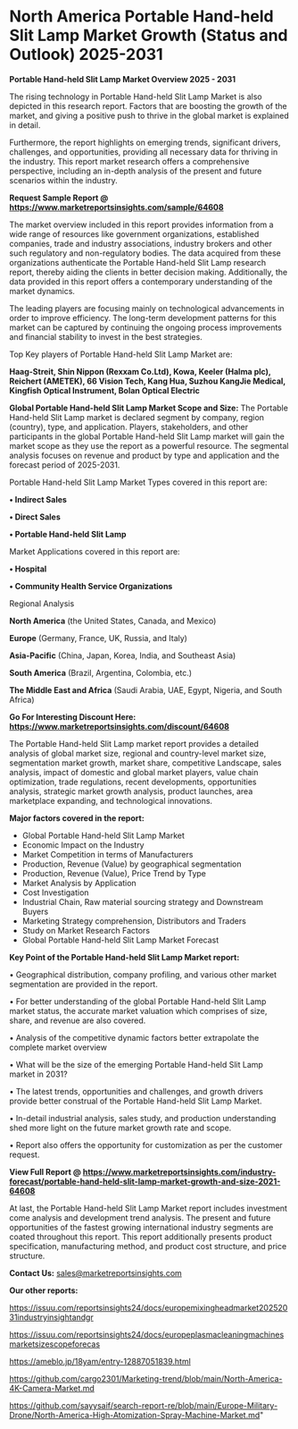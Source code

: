 # North America Portable Hand-held Slit Lamp Market Growth (Status and Outlook) 2025-2031

<Strong> Portable Hand-held Slit Lamp Market Overview 2025 - 2031</strong>

The rising technology in Portable Hand-held Slit Lamp Market is also depicted in this research report. Factors that are boosting the growth of the market, and giving a positive push to thrive in the global market is explained in detail.

Furthermore, the report highlights on emerging trends, significant drivers, challenges, and opportunities, providing all necessary data for thriving in the industry. This report market research offers a comprehensive perspective, including an in-depth analysis of the present and future scenarios within the industry.

<strong>Request Sample Report @ <a href=https://www.marketreportsinsights.com/sample/64608>https://www.marketreportsinsights.com/sample/64608</a></strong>

The market overview included in this report provides information from a wide range of resources like government organizations, established companies, trade and industry associations, industry brokers and other such regulatory and non-regulatory bodies. The data acquired from these organizations authenticate the Portable Hand-held Slit Lamp research report, thereby aiding the clients in better decision making. Additionally, the data provided in this report offers a contemporary understanding of the market dynamics.

The leading players are focusing mainly on technological advancements in order to improve efficiency. The long-term development patterns for this market can be captured by continuing the ongoing process improvements and financial stability to invest in the best strategies.

Top Key players of Portable Hand-held Slit Lamp Market are:

<strong>Haag-Streit, Shin Nippon (Rexxam Co.Ltd), Kowa, Keeler (Halma plc), Reichert (AMETEK), 66 Vision Tech, Kang Hua, Suzhou KangJie Medical, Kingfish Optical Instrument, Bolan Optical Electric</strong>

<strong><b>Global Portable Hand-held Slit Lamp Market Scope and Size:</b></strong>
The Portable Hand-held Slit Lamp market is declared segment by company, region (country), type, and application. Players, stakeholders, and other participants in the global Portable Hand-held Slit Lamp market will gain the market scope as they use the report as a powerful resource. The segmental analysis focuses on revenue and product by type and application and the forecast period of 2025-2031.

Portable Hand-held Slit Lamp Market Types covered in this report are:

<strong>• Indirect Sales

• Direct Sales

• Portable Hand-held Slit Lamp</strong>

Market Applications covered in this report are:

<strong>• Hospital

• Community Health Service Organizations</strong> 

Regional Analysis

<strong>North America</strong> (the United States, Canada, and Mexico)

<strong>Europe</strong> (Germany, France, UK, Russia, and Italy)

<strong>Asia-Pacific</strong> (China, Japan, Korea, India, and Southeast Asia)

<strong>South America</strong> (Brazil, Argentina, Colombia, etc.)

<strong>The Middle East and Africa</strong> (Saudi Arabia, UAE, Egypt, Nigeria, and South Africa)

<strong>Go For Interesting Discount Here: <a href=https://www.marketreportsinsights.com/discount/64608>https://www.marketreportsinsights.com/discount/64608</a></strong>

The Portable Hand-held Slit Lamp market report provides a detailed analysis of global market size, regional and country-level market size, segmentation market growth, market share, competitive Landscape, sales analysis, impact of domestic and global market players, value chain optimization, trade regulations, recent developments, opportunities analysis, strategic market growth analysis, product launches, area marketplace expanding, and technological innovations.

<strong><b>Major factors covered in the report:</b></strong>
<ul>
  <li>Global Portable Hand-held Slit Lamp Market </li>
  <li>Economic Impact on the Industry</li>
  <li>Market Competition in terms of Manufacturers</li>
  <li>Production, Revenue (Value) by geographical segmentation</li>
  <li>Production, Revenue (Value), Price Trend by Type</li>
  <li>Market Analysis by Application</li>
  <li>Cost Investigation</li>
  <li>Industrial Chain, Raw material sourcing strategy and Downstream Buyers</li>
  <li>Marketing Strategy comprehension, Distributors and Traders</li>
  <li>Study on Market Research Factors</li>
  <li>Global Portable Hand-held Slit Lamp Market Forecast</li>
</ul>

<strong><b>Key Point of the Portable Hand-held Slit Lamp Market report:</b></strong>

• Geographical distribution, company profiling, and various other market segmentation are provided in the report.

• For better understanding of the global Portable Hand-held Slit Lamp market status, the accurate market valuation which comprises of size, share, and revenue are also covered.

• Analysis of the competitive dynamic factors better extrapolate the complete market overview

• What will be the size of the emerging Portable Hand-held Slit Lamp market in 2031?

• The latest trends, opportunities and challenges, and growth drivers provide better construal of the Portable Hand-held Slit Lamp Market.

• In-detail industrial analysis, sales study, and production understanding shed more light on the future market growth rate and scope.

• Report also offers the opportunity for customization as per the customer request.

<strong><b>View Full Report @ <a href=https://www.marketreportsinsights.com/industry-forecast/portable-hand-held-slit-lamp-market-growth-and-size-2021-64608>https://www.marketreportsinsights.com/industry-forecast/portable-hand-held-slit-lamp-market-growth-and-size-2021-64608</a></b></strong>


At last, the Portable Hand-held Slit Lamp Market report includes investment come analysis and development trend analysis. The present and future opportunities of the fastest growing international industry segments are coated throughout this report. This report additionally presents product specification, manufacturing method, and product cost structure, and price structure.

<strong>Contact Us:</strong>
sales@marketreportsinsights.com

<strong>Our other reports:</strong>

<a href=https://issuu.com/reportsinsights24/docs/europemixingheadmarket20252031industryinsightandgr>https://issuu.com/reportsinsights24/docs/europemixingheadmarket20252031industryinsightandgr</a>

<a href=https://issuu.com/reportsinsights24/docs/europeplasmacleaningmachinesmarketsizescopeforecas>https://issuu.com/reportsinsights24/docs/europeplasmacleaningmachinesmarketsizescopeforecas</a>

<a href=https://ameblo.jp/18yam/entry-12887051839.html>https://ameblo.jp/18yam/entry-12887051839.html</a>

<a href=https://github.com/cargo2301/Marketing-trend/blob/main/North-America-4K-Camera-Market.md>https://github.com/cargo2301/Marketing-trend/blob/main/North-America-4K-Camera-Market.md</a>

<a href=https://github.com/sayysaif/search-report-re/blob/main/Europe-Military-Drone/North-America-High-Atomization-Spray-Machine-Market.md>https://github.com/sayysaif/search-report-re/blob/main/Europe-Military-Drone/North-America-High-Atomization-Spray-Machine-Market.md</a>"
